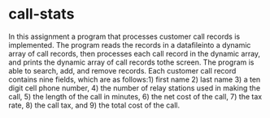 # call-stats
In this assignment a program that processes customer call records is implemented. The program reads the records in a datafileinto a dynamic array of call records, then processes each call record in the dynamic array, and prints the dynamic array of call records tothe screen. The program is able to search, add, and remove records. Each customer call record contains nine fields, which are as follows:1)  first name 2) last name 3) a ten digit cell phone number, 4) the number of relay stations used in making the call, 5) the length of the call in minutes, 6) the net cost of the call, 7) the tax rate, 8) the call tax, and 9) the total cost of the call.
